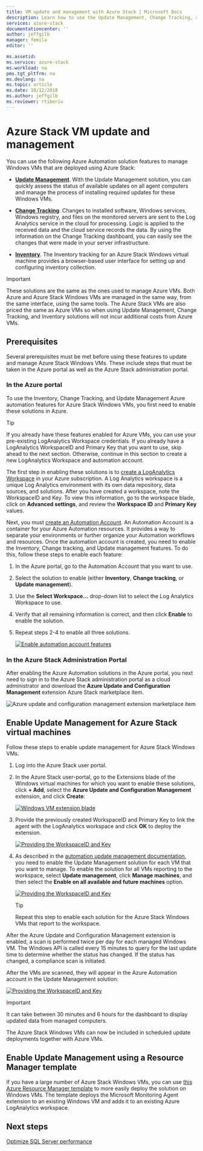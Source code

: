```yaml
---
title: VM update and management with Azure Stack | Microsoft Docs
description: Learn how to use the Update Management, Change Tracking, and Inventory solutions in Azure Automation to manage Windows VMs that are deployed in Azure Stack. 
services: azure-stack
documentationcenter: ''
author: jeffgilb
manager: femila
editor: ''

ms.assetid: 
ms.service: azure-stack
ms.workload: na
pms.tgt_pltfrm: na
ms.devlang: na
ms.topic: article
ms.date: 10/12/2018
ms.author: jeffgilb
ms.reviewer: rtiberiu
---
```


# Azure Stack VM update and management
You can use the following Azure Automation solution features to manage Windows VMs that are deployed using Azure Stack:

- **[Update Management](https://docs.microsoft.com/azure/automation/automation-update-management)**. With the Update Management solution, you can quickly assess the status of available updates on all agent computers and manage the process of installing required updates for these Windows VMs.

- **[Change Tracking](https://docs.microsoft.com/azure/automation/automation-change-tracking)**. Changes to installed software, Windows services, Windows registry, and files on the monitored servers are sent to the Log Analytics service in the cloud for processing. Logic is applied to the received data and the cloud service records the data. By using the information on the Change Tracking dashboard, you can easily see the changes that were made in your server infrastructure.

- **[Inventory](https://docs.microsoft.com/azure/automation/automation-vm-inventory)**. The Inventory tracking for an Azure Stack Windows virtual machine provides a browser-based user interface for setting up and configuring inventory collection. 

> [!IMPORTANT]
> These solutions are the same as the ones used to manage Azure VMs. Both Azure and Azure Stack Windows VMs are managed in the same way, from the same interface, using the same tools. The Azure Stack VMs are also priced the same as Azure VMs so when using Update Management, Change Tracking, and Inventory solutions will not incur additional costs from Azure VMs.

## Prerequisites
Several prerequisites must be met before using these features to update and manage Azure Stack Windows VMs. These include steps that must be taken in the Azure portal as well as the Azure Stack administration portal.

### In the Azure portal
To use the Inventory, Change Tracking, and Update Management Azure automation features for Azure Stack Windows VMs, you first need to enable these solutions in Azure.

> [!TIP]
> If you already have these features enabled for Azure VMs, you can use your pre-existing LogAnalytics Workspace credentials. If you already have a LogAnalytics WorkspaceID and Primary Key that you want to use, skip ahead to the next section. Otherwise, continue in this section to create a new LogAnalytics Workspace and automation account.

The first step in enabling these solutions is to [create a LogAnalytics Workspace](https://docs.microsoft.com/azure/log-analytics/log-analytics-quick-create-workspace) in your Azure subscription. A Log Analytics workspace is a unique Log Analytics environment with its own data repository, data sources, and solutions. After you have created a workspace, note the WorkspaceID and Key. To view this information, go to the workspace blade, click on **Advanced settings**, and review the **Workspace ID** and **Primary Key** values. 

Next, you must [create an Automation Account](https://docs.microsoft.com/azure/automation/automation-create-standalone-account). An Automation Account is a container for your Azure Automation resources. It provides a way to separate your environments or further organize your Automation workflows and resources. Once the automation account is created, you need to enable the Inventory, Change tracking, and Update management features. To do this, follow these steps to enable each feature:

1. In the Azure portal, go to the Automation Account that you want to use.

2. Select the solution to enable (either **Inventory**, **Change tracking**, or **Update management**).

3. Use the **Select Workspace...** drop-down list to select the Log Analytics Workspace to use.

4. Verify that all remaining information is correct, and then click **Enable** to enable the solution.

5. Repeat steps 2-4 to enable all three solutions. 

   [![](media/vm-update-management/1-sm.PNG "Enable automation account features")](media/vm-update-management/1-lg.PNG#lightbox)

### In the Azure Stack Administration Portal
After enabling the Azure Automation solutions in the Azure portal, you next need to sign in to the Azure Stack administration portal as a cloud administrator and download the **Azure Update and Configuration Management** extension Azure Stack marketplace item. 

   ![Azure update and configuration management extension marketplace item](media/vm-update-management/2.PNG) 

## Enable Update Management for Azure Stack virtual machines
Follow these steps to enable update management for Azure Stack Windows VMs.

1. Log into the Azure Stack user portal.

2. In the Azure Stack user-portal, go to the Extensions blade of the Windows virtual machines for which you want to enable these solutions, click **+ Add**, select the **Azure Update and Configuration Management** extension, and click **Create**:

   [![](media/vm-update-management/3-sm.PNG "Windows VM extension blade")](media/vm-update-management/3-lg.PNG#lightbox)

3. Provide the previously created WorkspaceID and Primary Key to link the agent with the LogAnalytics workspace and click **OK** to deploy the extension.

   [![](media/vm-update-management/4-sm.PNG "Providing the WorkspaceID and Key")](media/vm-update-management/4-lg.PNG#lightbox) 

4. As described in the [automation update management documentation](https://docs.microsoft.com/azure/automation/automation-update-management), you need to enable the Update Management solution for each VM that you want to manage. To enable the solution for all VMs reporting to the workspace, select **Update management**, click **Manage machines**, and then select the **Enable on all available and future machines** option.

   [![](media/vm-update-management/5-sm.PNG "Providing the WorkspaceID and Key")](media/vm-update-management/5-lg.PNG#lightbox) 

   > [!TIP]
   > Repeat this step to enable each solution for the Azure Stack Windows VMs that report to the workspace. 
  
After the Azure Update and Configuration Management extension is enabled, a scan is performed twice per day for each managed Windows VM. The Windows API is called every 15 minutes to query for the last update time to determine whether the status has changed. If the status has changed, a compliance scan is initiated.

After the VMs are scanned, they will appear in the Azure Automation account in the Update Management solution: 

   [![](media/vm-update-management/6-sm.PNG "Providing the WorkspaceID and Key")](media/vm-update-management/6-lg.PNG#lightbox) 

> [!IMPORTANT]
> It can take between 30 minutes and 6 hours for the dashboard to display updated data from managed computers.

The Azure Stack Windows VMs can now be included in scheduled update deployments together with Azure VMs.

## Enable Update Management using a Resource Manager template
If you have a large number of Azure Stack Windows VMs, you can use [this Azure Resource Manager template](https://github.com/Azure/AzureStack-QuickStart-Templates/tree/master/MicrosoftMonitoringAgent-ext-win) to more easily deploy the solution on Windows VMs. The template deploys the Microsoft Monitoring Agent extension to an existing Windows VM and adds it to an existing Azure LogAnalytics workspace.
 
## Next steps
[Optimize SQL Server performance](azure-stack-sql-server-vm-considerations.md)
